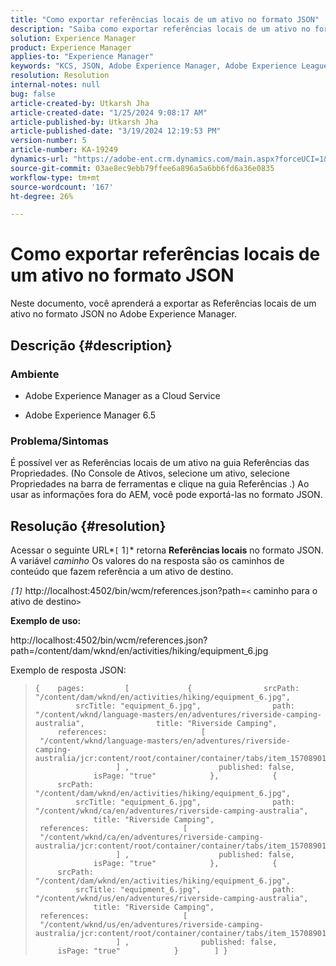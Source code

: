 ```yaml
---
title: "Como exportar referências locais de um ativo no formato JSON"
description: "Saiba como exportar referências locais de um ativo no formato JSON no Adobe Experience Manager"
solution: Experience Manager
product: Experience Manager
applies-to: "Experience Manager"
keywords: "KCS, JSON, Adobe Experience Manager, Adobe Experience League, Propriedades, AEM"
resolution: Resolution
internal-notes: null
bug: false
article-created-by: Utkarsh Jha
article-created-date: "1/25/2024 9:08:17 AM"
article-published-by: Utkarsh Jha
article-published-date: "3/19/2024 12:19:53 PM"
version-number: 5
article-number: KA-19249
dynamics-url: "https://adobe-ent.crm.dynamics.com/main.aspx?forceUCI=1&pagetype=entityrecord&etn=knowledgearticle&id=4ccfb441-61bb-ee11-a569-6045bd006b3d"
source-git-commit: 03ae8ec9ebb79ffee6a896a5a6bb6fd6a36e0835
workflow-type: tm+mt
source-wordcount: '167'
ht-degree: 26%

---
```


# Como exportar referências locais de um ativo no formato JSON


Neste documento, você aprenderá a exportar as Referências locais de um ativo no formato JSON no Adobe Experience Manager.

## Descrição {#description}


### <b>Ambiente</b>

- Adobe Experience Manager as a Cloud Service


- Adobe Experience Manager 6.5


### <b>Problema/Sintomas</b>

É possível ver as Referências locais de um ativo na guia Referências das Propriedades. (No Console de Ativos, selecione um ativo, selecione Propriedades na barra de ferramentas e clique na guia Referências .) Ao usar as informações fora do AEM, você pode exportá-las no formato JSON.


## Resolução {#resolution}


Acessar o seguinte URL*`[` 1`]`* retorna <b>Referências locais</b> no formato JSON. A variável *caminho* Os valores do na resposta são os caminhos de conteúdo que fazem referência a um ativo de destino.

*`[`1`]`<b>* </b>http://localhost:4502/bin/wcm/references.json?path=`<` caminho para o ativo de destino`>`



<b>Exemplo de uso:</b>

http://localhost:4502/bin/wcm/references.json?path=/content/dam/wknd/en/activities/hiking/equipment_6.jpg

Exemplo de resposta JSON:


> ```
> {    pages:         [             {                srcPath: "/content/dam/wknd/en/activities/hiking/equipment_6.jpg",                srcTitle: "equipment_6.jpg",                path: "/content/wknd/language-masters/en/adventures/riverside-camping-australia",                title: "Riverside Camping",                references:                     [                         "/content/wknd/language-masters/en/adventures/riverside-camping-australia/jcr:content/root/container/container/tabs/item_1570890147607/par0/image/fileReference"                    ] ,                    published: false,                    isPage: "true"            },            {                srcPath: "/content/dam/wknd/en/activities/hiking/equipment_6.jpg",                srcTitle: "equipment_6.jpg",                path: "/content/wknd/ca/en/adventures/riverside-camping-australia",                title: "Riverside Camping",                references:                     [                         "/content/wknd/ca/en/adventures/riverside-camping-australia/jcr:content/root/container/container/tabs/item_1570890147607/par0/image/fileReference"                    ] ,                    published: false,                    isPage: "true"            },            {                srcPath: "/content/dam/wknd/en/activities/hiking/equipment_6.jpg",                srcTitle: "equipment_6.jpg",                path: "/content/wknd/us/en/adventures/riverside-camping-australia",                title: "Riverside Camping",                references:                     [                         "/content/wknd/us/en/adventures/riverside-camping-australia/jcr:content/root/container/container/tabs/item_1570890147607/par0/image/fileReference"                    ] ,                published: false,                isPage: "true"            }        ] }
> ```

